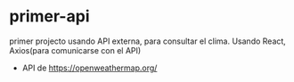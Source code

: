 # primer-api

primer projecto usando API externa, para consultar el clima. Usando React, Axios(para comunicarse con el API)
- API de https://openweathermap.org/
